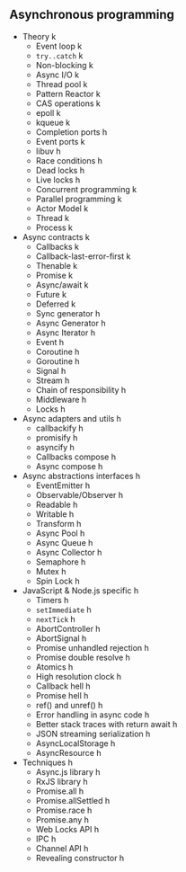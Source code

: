 ## Asynchronous programming

- Theory k
  - Event loop k
  - `try..catch` k
  - Non-blocking k
  - Async I/O k
  - Thread pool k
  - Pattern Reactor k
  - CAS operations k
  - epoll k
  - kqueue k
  - Completion ports h
  - Event ports k
  - libuv h
  - Race conditions h
  - Dead locks h
  - Live locks h
  - Concurrent programming k
  - Parallel programming k
  - Actor Model k
  - Thread k
  - Process k
- Async contracts k
  - Callbacks k
  - Callback-last-error-first k
  - Thenable k
  - Promise k
  - Async/await k
  - Future k
  - Deferred k
  - Sync generator h 
  - Async Generator h
  - Async Iterator h
  - Event h
  - Coroutine h
  - Goroutine h
  - Signal h
  - Stream h
  - Chain of responsibility h
  - Middleware h
  - Locks h
- Async adapters and utils h
  - callbackify h
  - promisify h
  - asyncify h
  - Callbacks compose h
  - Async compose h
- Async abstractions interfaces h
  - EventEmitter h
  - Observable/Observer h
  - Readable h
  - Writable h
  - Transform h
  - Async Pool h
  - Async Queue h
  - Async Collector h
  - Semaphore h
  - Mutex h
  - Spin Lock h
- JavaScript & Node.js specific h
  - Timers h
  - `setImmediate` h
  - `nextTick` h 
  - AbortController h
  - AbortSignal h
  - Promise unhandled rejection h
  - Promise double resolve h
  - Atomics h
  - High resolution clock h
  - Callback hell h
  - Promise hell h
  - ref() and unref() h
  - Error handling in async code h
  - Better stack traces with return await h
  - JSON streaming serialization h
  - AsyncLocalStorage h
  - AsyncResource h
- Techniques h
  - Async.js library h
  - RxJS library h
  - Promise.all h
  - Promise.allSettled h
  - Promise.race h
  - Promise.any h
  - Web Locks API h
  - IPC h
  - Channel API h
  - Revealing constructor h
